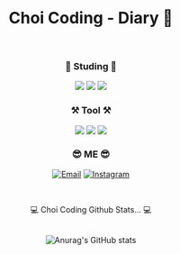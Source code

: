 <div align = center>
  
<br>
  
# Choi Coding - Diary 📓 


<br>

### 📓 Studing 📓

<img src="https://img.shields.io/badge/HTML5-E34F26?style=flat-square&logo=html5&logoColor=white"/>
<img src="https://img.shields.io/badge/css-1572B6?style=flat-square&logo=css3&logoColor=white"/>
<img src="https://img.shields.io/badge/JavaScript-7DF1E?style=flat-square&logo=JavaScript&logoColor=white"/>

### ⚒️ Tool ⚒️

<img src="https://img.shields.io/badge/Visual Studio Code-007ACC?style=flat-square&logo=Visual Studio Code&logoColor=white">
<img src="https://img.shields.io/badge/Visual Studio-5C2D91?style=flat-square&logo=Visual Studio&logoColor=white">
<img src="https://img.shields.io/badge/Eclipse IDE-2C2255?style=flat-square&logo=Eclipse IDE&logoColor=white">

<br>

### 😎 ME 😎

[![Email](https://img.shields.io/badge/Email-cyd684@gmail.com-EA4335?logo=gmail&logoColor=white)](mailto:hyunsangwon93@gmail.com)
[![Instagram](https://img.shields.io/badge/Instagram-@0714yun-DB2973?logo=instagram&logoColor=white)](https://www.instagram.com/0714yun/)

<br>

💻 Choi Coding Github Stats... 💻 <br><br>
  
![Anurag's GitHub stats](https://github-readme-stats.vercel.app/api?username=96CHOI&show_icons=true&theme=radical)

</div>
